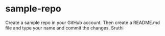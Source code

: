 # sample-repo
Create a sample repo in your GitHub account. Then create a README.md file and type your name and commit the changes.
Sruthi

